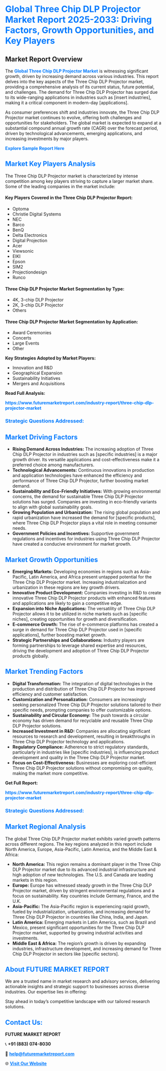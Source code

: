 <h1 style="color: #007BFF;">Global Three Chip DLP Projector Market Report 2025-2033: Driving Factors, Growth Opportunities, and Key Players</h1>

<section id="overview">
<h2>Market Report Overview</h2>
<p>The <a href="https://www.futuremarketreport.com/industry-report/three-chip-dlp-projector-market" style="color: #007BFF; text-decoration: none;"><strong>Global Three Chip DLP Projector Market</strong></a> is witnessing significant growth, driven by increasing demand across various industries. This report delves into the key aspects of the Three Chip DLP Projector market, providing a comprehensive analysis of its current status, future potential, and challenges. The demand for Three Chip DLP Projector has surged due to its wide-ranging applications in industries such as [insert industries], making it a critical component in modern-day [applications].</p>
<p>As consumer preferences shift and industries innovate, the Three Chip DLP Projector market continues to evolve, offering both challenges and opportunities for stakeholders. The global market is expected to expand at a substantial compound annual growth rate (CAGR) over the forecast period, driven by technological advancements, emerging applications, and increasing investments by major players.</p>
</section>

<section id="overview">
<p><a href="https://www.futuremarketreport.com/request-sample/reportId=57610" style="color: #007BFF; text-decoration: none;"><strong>Explore Sample Report Here</strong></a></p>
</section>

<section id="key-players">
<h2 style="color: #007BFF;">Market Key Players Analysis</h2>
<p>The Three Chip DLP Projector market is characterized by intense competition among key players striving to capture a larger market share. Some of the leading companies in the market include:</p>
<h4>Key Players Covered in the Three Chip DLP Projector Report:</h4>
<ul><li>Optoma</li><li>Christie Digital Systems</li><li>NEC</li><li>Barco</li><li>BenQ</li><li>Delta Electronics</li><li>Digital Projection</li><li>Acer</li><li>Viewsonic</li><li>EIKI</li><li>Epson</li><li>SIM2</li><li>Projectiondesign</li><li>Runco</li></ul>
<h4>Three Chip DLP Projector Market Segmentation by Type:</h4>
<ul><li>4K, 3-chip DLP Projector</li><li>2K, 3-chip DLP Projector</li><li>Others</li></ul>

<h4>Three Chip DLP Projector Market Segmentation by Application:</h4>
<ul><li>Award Ceremonies</li><li>Concerts</li><li>Large Events</li><li>Other</li></ul>
<p><strong>Key Strategies Adopted by Market Players:</strong></p>
<ul>
<li>Innovation and R&D</li>
<li>Geographical Expansion</li>
<li>Sustainability Initiatives</li>
<li>Mergers and Acquisitions</li>
</ul>
</section>

<section>
<p><strong>Read Full Analysis: </strong></p><a href="https://www.futuremarketreport.com/industry-report/three-chip-dlp-projector-market" style="color: #007BFF; text-decoration: none;"><strong>https://www.futuremarketreport.com/industry-report/three-chip-dlp-projector-market</strong></a>
<h3 style="color: #007BFF;">Strategic Questions Addressed:</h3>
</section>

<section id="driving-factors">
<h2 style="color: #007BFF;">Market Driving Factors</h2>
<ul>
<li><strong>Rising Demand Across Industries:</strong> The increasing adoption of Three Chip DLP Projector in industries such as [specific industries] is a major growth driver. Its versatile applications and cost-effectiveness make it a preferred choice among manufacturers.</li>
<li><strong>Technological Advancements:</strong> Continuous innovations in production and application technologies have enhanced the efficiency and performance of Three Chip DLP Projector, further boosting market demand.</li>
<li><strong>Sustainability and Eco-Friendly Initiatives:</strong> With growing environmental concerns, the demand for sustainable Three Chip DLP Projector solutions has surged. Companies are investing in eco-friendly variants to align with global sustainability goals.</li>
<li><strong>Growing Population and Urbanization:</strong> The rising global population and rapid urbanization have increased the demand for [specific products], where Three Chip DLP Projector plays a vital role in meeting consumer needs.</li>
<li><strong>Government Policies and Incentives:</strong> Supportive government regulations and incentives for industries using Three Chip DLP Projector have created a conducive environment for market growth.</li>
</ul>
</section>

<section id="growth-opportunities">
<h2 style="color: #007BFF;">Market Growth Opportunities</h2>
<ul>
<li><strong>Emerging Markets:</strong> Developing economies in regions such as Asia-Pacific, Latin America, and Africa present untapped potential for the Three Chip DLP Projector market. Increasing industrialization and urbanization in these regions are key growth drivers.</li>
<li><strong>Innovative Product Development:</strong> Companies investing in R&D to create innovative Three Chip DLP Projector products with enhanced features and applications are likely to gain a competitive edge.</li>
<li><strong>Expansion into Niche Applications:</strong> The versatility of Three Chip DLP Projector allows it to be utilized in niche markets such as [specific niches], creating opportunities for growth and diversification.</li>
<li><strong>E-commerce Growth:</strong> The rise of e-commerce platforms has created a surge in demand for Three Chip DLP Projector used in [specific applications], further boosting market growth.</li>
<li><strong>Strategic Partnerships and Collaborations:</strong> Industry players are forming partnerships to leverage shared expertise and resources, driving the development and adoption of Three Chip DLP Projector products globally.</li>
</ul>
</section>

<section id="trending-factors">
<h2 style="color: #007BFF;">Market Trending Factors</h2>
<ul>
<li><strong>Digital Transformation:</strong> The integration of digital technologies in the production and distribution of Three Chip DLP Projector has improved efficiency and customer satisfaction.</li>
<li><strong>Customization and Personalization:</strong> Consumers are increasingly seeking personalized Three Chip DLP Projector solutions tailored to their specific needs, prompting companies to offer customizable options.</li>
<li><strong>Sustainability and Circular Economy:</strong> The push towards a circular economy has driven demand for recyclable and reusable Three Chip DLP Projector solutions.</li>
<li><strong>Increased Investment in R&D:</strong> Companies are allocating significant resources to research and development, resulting in breakthroughs in Three Chip DLP Projector technology and applications.</li>
<li><strong>Regulatory Compliance:</strong> Adherence to strict regulatory standards, particularly in industries like [specific industries], is influencing product development and quality in the Three Chip DLP Projector market.</li>
<li><strong>Focus on Cost-Effectiveness:</strong> Businesses are exploring cost-efficient Three Chip DLP Projector solutions without compromising on quality, making the market more competitive.</li>
</ul>
</section>

<section>
<p><strong>Get Full Report: </strong></p><a href="https://www.futuremarketreport.com/industry-report/three-chip-dlp-projector-market" style="color: #007BFF; text-decoration: none;"><strong>https://www.futuremarketreport.com/industry-report/three-chip-dlp-projector-market</strong></a>
<h3 style="color: #007BFF;">Strategic Questions Addressed:</h3>
</section>


<section id="regional-analysis">
<h2 style="color: #007BFF;">Market Regional Analysis</h2>
<p>The global Three Chip DLP Projector market exhibits varied growth patterns across different regions. The key regions analyzed in this report include North America, Europe, Asia-Pacific, Latin America, and the Middle East & Africa:</p>
<ul>
<li><strong>North America:</strong> This region remains a dominant player in the Three Chip DLP Projector market due to its advanced industrial infrastructure and high adoption of new technologies. The U.S. and Canada are leading markets in this region.</li>
<li><strong>Europe:</strong> Europe has witnessed steady growth in the Three Chip DLP Projector market, driven by stringent environmental regulations and a focus on sustainability. Key countries include Germany, France, and the U.K.</li>
<li><strong>Asia-Pacific:</strong> The Asia-Pacific region is experiencing rapid growth, fueled by industrialization, urbanization, and increasing demand for Three Chip DLP Projector in countries like China, India, and Japan.</li>
<li><strong>Latin America:</strong> Emerging markets in Latin America, such as Brazil and Mexico, present significant opportunities for the Three Chip DLP Projector market, supported by growing industrial activities and investments.</li>
<li><strong>Middle East & Africa:</strong> The region’s growth is driven by expanding industries, infrastructure development, and increasing demand for Three Chip DLP Projector in sectors like [specific sectors].</li>
</ul>
</section>

<footer>
<h2 style="color: #007BFF;">About FUTURE MARKET REPORT</h2>
<p>We are a trusted name in market research and advisory services, delivering actionable insights and strategic support to businesses across diverse industries. Our expertise lies in offering:</p>

<p>Stay ahead in today’s competitive landscape with our tailored research solutions.</p>

<h2 style="color: #007BFF;">Contact Us:</h2>
<p><strong>FUTURE MARKET REPORT</strong></p>
<p>📞 <strong>+91 (883) 074-8030</strong></p>
<p>📧 <strong><a href="mailto:help@futuremarketreport.com" style="color: #007BFF;">help@futuremarketreport.com</a></strong></p>
<p>🌐 <strong><a href="https://www.futuremarketreport.com/" style="color: #007BFF;">Visit Our Website</a></strong></p>
</footer>